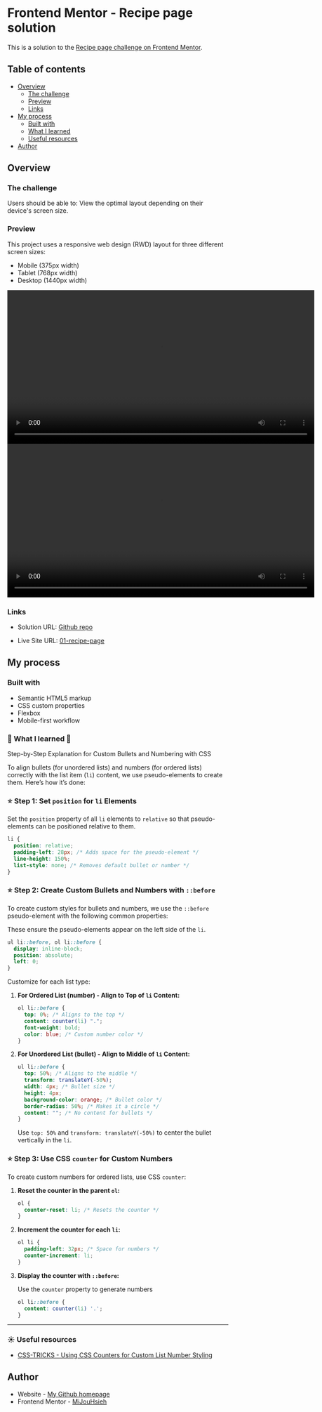 # Frontend Mentor - Recipe page solution

This is a solution to the [Recipe page challenge on Frontend Mentor](https://www.frontendmentor.io/challenges/recipe-page-KiTsR8QQKm). 

## Table of contents

- [Overview](#overview)
  - [The challenge](#the-challenge)
  - [Preview](#preview)
  - [Links](#links)
- [My process](#my-process)
  - [Built with](#built-with)
  - [What I learned](#what-i-learned)
  - [Useful resources](#useful-resources)
- [Author](#author)


## Overview

### The challenge

Users should be able to:
View the optimal layout depending on their device's screen size.

### Preview

This project uses a responsive web design (RWD) layout for three different screen sizes:

- Mobile (375px width)
- Tablet (768px width)
- Desktop (1440px width)

<video src="./media/20240905_220707.mp4" controls height="350">
</video>
<video src="./media/20240905_221251.mp4" controls height="350">
</video>


### Links

- Solution URL: [Github repo](https://github.com/MiJouHsieh/Frontend-Mentor-Challenges/tree/main/01-recipe-page)

- Live Site URL: [01-recipe-page](https://mijouhsieh.github.io/Frontend-Mentor-Challenges/01-recipe-page/)


## My process

### Built with

- Semantic HTML5 markup
- CSS custom properties
- Flexbox
- Mobile-first workflow

### 👀 What I learned 👀

Step-by-Step Explanation for Custom Bullets and Numbering with CSS

To align bullets (for unordered lists) and numbers (for ordered lists) correctly with the list item (`li`) content, we use pseudo-elements to create them. Here’s how it’s done:

### ⭐ Step 1: Set `position` for `li` Elements

Set the `position` property of all `li` elements to `relative` so that pseudo-elements can be positioned relative to them.

```css
li {
  position: relative;
  padding-left: 28px; /* Adds space for the pseudo-element */
  line-height: 150%;
  list-style: none; /* Removes default bullet or number */
}
```

### ⭐ Step 2: Create Custom Bullets and Numbers with `::before`

To create custom styles for bullets and numbers, we use the `::before` pseudo-element with the following common properties:

These ensure the pseudo-elements appear on the left side of the `li`.

```css
ul li::before, ol li::before {
  display: inline-block;
  position: absolute;
  left: 0;
}
```

Customize for each list type:

1. **For Ordered List (number) - Align to Top of `li` Content:**
    
    ```css
    ol li::before {
      top: 0%; /* Aligns to the top */
      content: counter(li) ".";
      font-weight: bold;
      color: blue; /* Custom number color */
    }
    ```
    
2. **For Unordered List (bullet) - Align to Middle of `li` Content:**
    
    ```css
    ul li::before {
      top: 50%; /* Aligns to the middle */
      transform: translateY(-50%);
      width: 4px; /* Bullet size */
      height: 4px;
      background-color: orange; /* Bullet color */
      border-radius: 50%; /* Makes it a circle */
      content: ""; /* No content for bullets */
    }
    ```
    
    Use `top: 50%` and `transform: translateY(-50%)` to center the bullet vertically in the `li`.
    

### ⭐ Step 3: Use CSS `counter` for Custom Numbers

To create custom numbers for ordered lists, use CSS `counter`:

1. **Reset the counter in the parent `ol`:**
    
    ```css
    ol {
      counter-reset: li; /* Resets the counter */
    }
    ```
    
2. **Increment the counter for each `li`:**
    
    ```css
    ol li {
      padding-left: 32px; /* Space for numbers */
      counter-increment: li;
    }
    ```
    
3. **Display the counter with `::before`:**

    Use the `counter` property to generate numbers
    ```css
    ol li::before {
      content: counter(li) '.'; 
    }
    ```

---

### ☀️ Useful resources

- [CSS-TRICKS - Using CSS Counters for Custom List Number Styling](https://css-tricks.com/css-counters-custom-list-number-styling/)

## Author

- Website - [My Github homepage](https://github.com/MiJouHsieh)
- Frontend Mentor - [MiJouHsieh](https://www.frontendmentor.io/profile/MiJouHsieh)